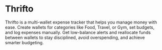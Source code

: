 # Thrifto
Thrifto is a multi-wallet expense tracker that helps you manage money with ease. Create wallets for categories like Food, Travel, or Gym, set budgets, and log expenses manually. Get low-balance alerts and reallocate funds between wallets to stay disciplined, avoid overspending, and achieve smarter budgeting.
